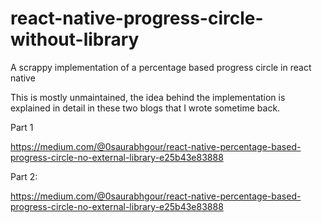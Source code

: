 # react-native-progress-circle-without-library
A scrappy implementation of a percentage based progress circle in react native

This is mostly unmaintained, the idea behind the implementation is explained in detail in these two blogs that I wrote sometime back.

Part 1

https://medium.com/@0saurabhgour/react-native-percentage-based-progress-circle-no-external-library-e25b43e83888

Part 2:

https://medium.com/@0saurabhgour/react-native-percentage-based-progress-circle-no-external-library-e25b43e83888

